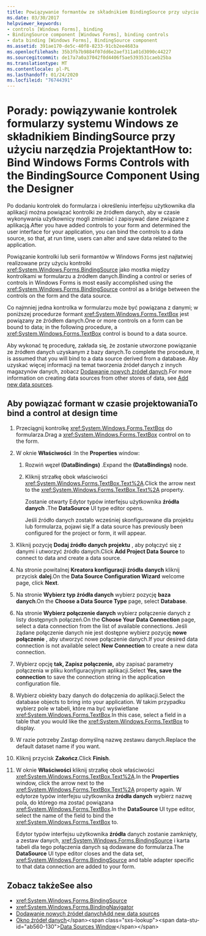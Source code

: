 ```yaml
---
title: Powiązywanie formantów ze składnikiem BindingSource przy użyciu narzędzia Projektant
ms.date: 03/30/2017
helpviewer_keywords:
- controls [Windows Forms], binding
- BindingSource component [Windows Forms], binding controls
- data binding [Windows Forms], BindingSource component
ms.assetid: 391ae170-de5c-40f8-8233-91cb2ee4683a
ms.openlocfilehash: 35b3fb7b9884f07dd6e2aef311a01d3090c44227
ms.sourcegitcommit: de17a7a0a37042f0d4406f5ae5393531caeb25ba
ms.translationtype: MT
ms.contentlocale: pl-PL
ms.lasthandoff: 01/24/2020
ms.locfileid: "76744391"
---
```

# <a name="how-to-bind-windows-forms-controls-with-the-bindingsource-component-using-the-designer"></a><span data-ttu-id="ab560-102">Porady: powiązywanie kontrolek formularzy systemu Windows ze składnikiem BindingSource przy użyciu narzędzia Projektant</span><span class="sxs-lookup"><span data-stu-id="ab560-102">How to: Bind Windows Forms Controls with the BindingSource Component Using the Designer</span></span>
<span data-ttu-id="ab560-103">Po dodaniu kontrolek do formularza i określeniu interfejsu użytkownika dla aplikacji można powiązać kontrolki ze źródłem danych, aby w czasie wykonywania użytkownicy mogli zmieniać i zapisywać dane związane z aplikacją.</span><span class="sxs-lookup"><span data-stu-id="ab560-103">After you have added controls to your form and determined the user interface for your application, you can bind the controls to a data source, so that, at run time, users can alter and save data related to the application.</span></span>

 <span data-ttu-id="ab560-104">Powiązanie kontrolki lub serii formantów w Windows Forms jest najłatwiej realizowane przy użyciu kontrolki <xref:System.Windows.Forms.BindingSource> jako mostka między kontrolkami w formularzu a źródłem danych.</span><span class="sxs-lookup"><span data-stu-id="ab560-104">Binding a control or series of controls in Windows Forms is most easily accomplished using the <xref:System.Windows.Forms.BindingSource> control as a bridge between the controls on the form and the data source.</span></span>

 <span data-ttu-id="ab560-105">Co najmniej jedna kontrolka w formularzu może być powiązana z danymi; w poniższej procedurze formant <xref:System.Windows.Forms.TextBox> jest powiązany ze źródłem danych.</span><span class="sxs-lookup"><span data-stu-id="ab560-105">One or more controls on a form can be bound to data; in the following procedure, a <xref:System.Windows.Forms.TextBox> control is bound to a data source.</span></span>

 <span data-ttu-id="ab560-106">Aby wykonać tę procedurę, zakłada się, że zostanie utworzone powiązanie ze źródłem danych uzyskanym z bazy danych.</span><span class="sxs-lookup"><span data-stu-id="ab560-106">To complete the procedure, it is assumed that you will bind to a data source derived from a database.</span></span> <span data-ttu-id="ab560-107">Aby uzyskać więcej informacji na temat tworzenia źródeł danych z innych magazynów danych, zobacz [Dodawanie nowych źródeł danych](/visualstudio/data-tools/add-new-data-sources).</span><span class="sxs-lookup"><span data-stu-id="ab560-107">For more information on creating data sources from other stores of data, see [Add new data sources](/visualstudio/data-tools/add-new-data-sources).</span></span>

## <a name="to-bind-a-control-at-design-time"></a><span data-ttu-id="ab560-108">Aby powiązać formant w czasie projektowania</span><span class="sxs-lookup"><span data-stu-id="ab560-108">To bind a control at design time</span></span>

1. <span data-ttu-id="ab560-109">Przeciągnij kontrolkę <xref:System.Windows.Forms.TextBox> do formularza.</span><span class="sxs-lookup"><span data-stu-id="ab560-109">Drag a <xref:System.Windows.Forms.TextBox> control on to the form.</span></span>

2. <span data-ttu-id="ab560-110">W oknie **Właściwości** :</span><span class="sxs-lookup"><span data-stu-id="ab560-110">In the **Properties** window:</span></span>

    1. <span data-ttu-id="ab560-111">Rozwiń węzeł **(DataBindings)** .</span><span class="sxs-lookup"><span data-stu-id="ab560-111">Expand the **(DataBindings)** node.</span></span>

    2. <span data-ttu-id="ab560-112">Kliknij strzałkę obok właściwości <xref:System.Windows.Forms.TextBox.Text%2A>.</span><span class="sxs-lookup"><span data-stu-id="ab560-112">Click the arrow next to the <xref:System.Windows.Forms.TextBox.Text%2A> property.</span></span>

         <span data-ttu-id="ab560-113">Zostanie otwarty Edytor typów interfejsu użytkownika **źródła danych** .</span><span class="sxs-lookup"><span data-stu-id="ab560-113">The **DataSource** UI type editor opens.</span></span>

         <span data-ttu-id="ab560-114">Jeśli źródło danych zostało wcześniej skonfigurowane dla projektu lub formularza, pojawi się.</span><span class="sxs-lookup"><span data-stu-id="ab560-114">If a data source has previously been configured for the project or form, it will appear.</span></span>

3. <span data-ttu-id="ab560-115">Kliknij pozycję **Dodaj źródło danych projektu** , aby połączyć się z danymi i utworzyć źródło danych.</span><span class="sxs-lookup"><span data-stu-id="ab560-115">Click **Add Project Data Source** to connect to data and create a data source.</span></span>

4. <span data-ttu-id="ab560-116">Na stronie powitalnej **Kreatora konfiguracji źródła danych** kliknij przycisk **dalej**.</span><span class="sxs-lookup"><span data-stu-id="ab560-116">On the **Data Source Configuration Wizard** welcome page, click **Next**.</span></span>

5. <span data-ttu-id="ab560-117">Na stronie **Wybierz typ źródła danych** wybierz pozycję **baza danych**.</span><span class="sxs-lookup"><span data-stu-id="ab560-117">On the **Choose a Data Source Type** page, select **Database**.</span></span>

6. <span data-ttu-id="ab560-118">Na stronie **Wybierz połączenie danych** wybierz połączenie danych z listy dostępnych połączeń.</span><span class="sxs-lookup"><span data-stu-id="ab560-118">On the **Choose Your Data Connection** page, select a data connection from the list of available connections.</span></span> <span data-ttu-id="ab560-119">Jeśli żądane połączenie danych nie jest dostępne wybierz pozycję **nowe połączenie** , aby utworzyć nowe połączenie danych.</span><span class="sxs-lookup"><span data-stu-id="ab560-119">If your desired data connection is not available select **New Connection** to create a new data connection.</span></span>

7. <span data-ttu-id="ab560-120">Wybierz opcję **tak, Zapisz połączenie,** aby zapisać parametry połączenia w pliku konfiguracyjnym aplikacji.</span><span class="sxs-lookup"><span data-stu-id="ab560-120">Select **Yes, save the connection** to save the connection string in the application configuration file.</span></span>

8. <span data-ttu-id="ab560-121">Wybierz obiekty bazy danych do dołączenia do aplikacji.</span><span class="sxs-lookup"><span data-stu-id="ab560-121">Select the database objects to bring into your application.</span></span> <span data-ttu-id="ab560-122">W takim przypadku wybierz pole w tabeli, które ma być wyświetlane <xref:System.Windows.Forms.TextBox>.</span><span class="sxs-lookup"><span data-stu-id="ab560-122">In this case, select a field in a table that you would like the <xref:System.Windows.Forms.TextBox> to display.</span></span>

9. <span data-ttu-id="ab560-123">W razie potrzeby Zastąp domyślną nazwę zestawu danych.</span><span class="sxs-lookup"><span data-stu-id="ab560-123">Replace the default dataset name if you want.</span></span>

10. <span data-ttu-id="ab560-124">Kliknij przycisk **Zakończ**.</span><span class="sxs-lookup"><span data-stu-id="ab560-124">Click **Finish**.</span></span>

11. <span data-ttu-id="ab560-125">W oknie **Właściwości** kliknij strzałkę obok właściwości <xref:System.Windows.Forms.TextBox.Text%2A>.</span><span class="sxs-lookup"><span data-stu-id="ab560-125">In the **Properties** window, click the arrow next to the <xref:System.Windows.Forms.TextBox.Text%2A> property again.</span></span> <span data-ttu-id="ab560-126">W edytorze typów interfejsu użytkownika **źródła danych** wybierz nazwę pola, do którego ma zostać powiązana <xref:System.Windows.Forms.TextBox>.</span><span class="sxs-lookup"><span data-stu-id="ab560-126">In the **DataSource** UI type editor, select the name of the field to bind the <xref:System.Windows.Forms.TextBox> to.</span></span>

     <span data-ttu-id="ab560-127">Edytor typów interfejsu użytkownika **źródła** danych zostanie zamknięty, a zestaw danych, <xref:System.Windows.Forms.BindingSource> i karta tabeli dla tego połączenia danych są dodawane do formularza.</span><span class="sxs-lookup"><span data-stu-id="ab560-127">The **DataSource** UI type editor closes and the data set, <xref:System.Windows.Forms.BindingSource> and table adapter specific to that data connection are added to your form.</span></span>

## <a name="see-also"></a><span data-ttu-id="ab560-128">Zobacz także</span><span class="sxs-lookup"><span data-stu-id="ab560-128">See also</span></span>

- <xref:System.Windows.Forms.BindingSource>
- <xref:System.Windows.Forms.BindingNavigator>
- [<span data-ttu-id="ab560-129">Dodawanie nowych źródeł danych</span><span class="sxs-lookup"><span data-stu-id="ab560-129">Add new data sources</span></span>](/visualstudio/data-tools/add-new-data-sources)
- <span data-ttu-id="ab560-130">[Okno źródeł danych](https://docs.microsoft.com/previous-versions/visualstudio/visual-studio-2013/6ckyxa83(v=vs.120))</span><span class="sxs-lookup"><span data-stu-id="ab560-130">[Data Sources Window](https://docs.microsoft.com/previous-versions/visualstudio/visual-studio-2013/6ckyxa83(v=vs.120))</span></span>
